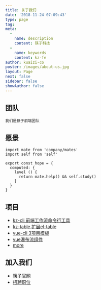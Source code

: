 ```yaml
---
title: 关于我们
date: '2018-11-24 07:09:43'
type: page
tag:
meta:
  -
    name: description
    content: 筷子科技
  -
    name: keywords
    content: kz-fe
author: kuaizi-co
poster: /images/about-us.jpg
layout: Page
next: false
sidebar: false
showAuthor: false
---
```


## 团队

```
我们是筷子前端团队

```
## 愿景

```
import mate from 'company/mates'
import self from 'self'

export const hope = {
  computed: {
    level () {
      return mate.help() && self.study()
    }
  }
}
```

## 项目

* [kz-cli 前端工作流命令行工具](https://github.com/Kuaizi-co/kz-cli)
* [kz-table 扩展el-table](https://github.com/Kuaizi-co/kz-table)
* [vue-cli 3项目模板](https://github.com/Kuaizi-co/vue-cli-preset-kz)
* [vue瀑布流组件](https://github.com/Kuaizi-co/vue-bricks)
* [more](https://github.com/Kuaizi-co)

## 加入我们

* [筷子官网](https://www.kuaizi.ai)
* [招聘职位](https://www.lagou.com/gongsi/j666.html)
